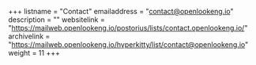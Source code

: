 +++ listname = "Contact" emailaddress = "contact@openlookeng.io" description = "" websitelink = "https://mailweb.openlookeng.io/postorius/lists/contact.openlookeng.io/" archivelink = "https://mailweb.openlookeng.io/hyperkitty/list/contact@openlookeng.io" weight = 11 +++

